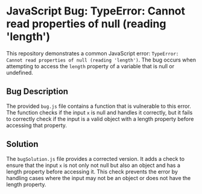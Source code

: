 # JavaScript Bug: TypeError: Cannot read properties of null (reading 'length')

This repository demonstrates a common JavaScript error: `TypeError: Cannot read properties of null (reading 'length')`. The bug occurs when attempting to access the `length` property of a variable that is null or undefined.

## Bug Description

The provided `bug.js` file contains a function that is vulnerable to this error. The function checks if the input `x` is null and handles it correctly, but it fails to correctly check if the input is a valid object with a length property before accessing that property.

## Solution

The `bugSolution.js` file provides a corrected version.  It adds a check to ensure that the input `x` is not only not null but also an object and has a length property before accessing it.   This check prevents the error by handling cases where the input may not be an object or does not have the length property.